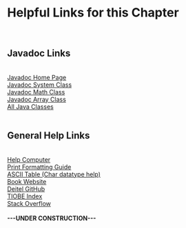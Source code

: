 <h1>Helpful Links for this Chapter</h1><br>
<h2>Javadoc Links</h2><br>
<a href="https://docs.oracle.com/javase/8/docs/technotes/tools/windows/javadoc.html">Javadoc Home Page</a><br>
<a href="https://docs.oracle.com/javase/8/docs/api/java/lang/System.html">Javadoc System Class</a><br>
<a href="https://docs.oracle.com/javase/8/docs/api/java/lang/Math.html">Javadoc Math Class</a><br>
<a href="https://docs.oracle.com/javase/8/docs/api/java/lang/reflect/Array.html">Javadoc Array Class</a><br>
<a href="https://docs.oracle.com/javase/8/docs/api/allclasses-noframe.html">All Java Classes</a><br>
<br>
<h2>General Help Links</h2><br>
<a href="https://en.wikipedia.org/wiki/Computer">Help Computer</a><br>
<a href="https://cplusplus.com/reference/cstdio/printf/">Print Formatting Guide</a><br>
<a href="https://www.ascii-code.com/">ASCII Table (Char datatype help)</a><br>
<a href="https://deitel.com/java-how-to-program-11-e-early-objects-version/">Book Website</a><br>
<a href="https://github.com/pdeitel/JavaHowToProgram11e_EarlyObjects">Deitel GitHub</a><br>
<a href="https://www.tiobe.com/tiobe-index/">TIOBE Index</a><br>
<a href="https://stackoverflow.com/questions">Stack Overflow</a><br>
<br>
<strong>   ---UNDER CONSTRUCTION---   </strong>
